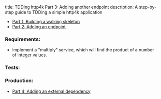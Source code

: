 title: TDDing http4k Part 3: Adding another endpoint
description: A step-by-step guide to TDDing a simple http4k application

- [Part 1: Building a walking skeleton](../_1)
- [Part 2: Adding an endpoint](../_2)

### Requirements:
- Implement a "multiply" service, which will find the product of a number of integer values.

### Tests:

<script src="https://gist-it.appspot.com/https://github.com/http4k/http4k/blob/master/src/docs/tutorial/tdding_http4k/_3/tests.kt"></script>

### Production:

<script src="https://gist-it.appspot.com/https://github.com/http4k/http4k/blob/master/src/docs/tutorial/tdding_http4k/_3/project.kt"></script>

- [Part 4: Adding an external dependency](../_4)
